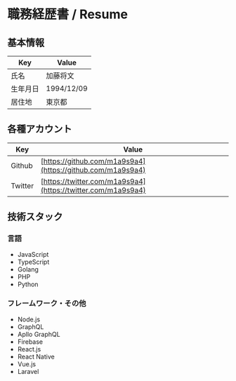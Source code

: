 # 職務経歴書 / Resume

## 基本情報
| Key | Value |
| ---- | ---- |
| 氏名 | 加藤将文 |
| 生年月日 | 1994/12/09 |
| 居住地 | 東京都 |

## 各種アカウント
| Key | Value |
| ---- | ---- |
| Github | [https://github.com/m1a9s9a4](https://github.com/m1a9s9a4) |
| Twitter | [https://twitter.com/m1a9s9a4](https://twitter.com/m1a9s9a4) |

## 技術スタック
### 言語
- JavaScript
- TypeScript
- Golang
- PHP
- Python

### フレームワーク・その他
- Node.js
- GraphQL
- Apllo GraphQL
- Firebase
- React.js
- React Native
- Vue.js
- Laravel
